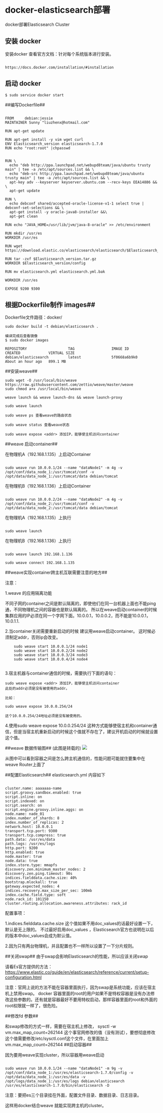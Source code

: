# docker-elasticsearch部署

docker部署Elasticsearch Cluster


## 安装 docker ##

安装docker 查看官方文档：针对每个系统版本进行安装。

```

https://docs.docker.com/installation/#installation

```
## 启动 docker ##

```
$ sudo service docker start

```

##编写Dockerfile##

```

FROM     debian:jessie
MAINTAINER Sunny "liuzhenx@hotmail.com"

RUN apt-get update

RUN apt-get install -y vim wget curl
ENV Elasticsearch_version elasticsearch-1.7.0
RUN echo "root:root" |chpasswd


RUN \
  echo "deb http://ppa.launchpad.net/webupd8team/java/ubuntu trusty main" | tee -a /etc/apt/sources.list && \
  echo "deb-src http://ppa.launchpad.net/webupd8team/java/ubuntu trusty main" | tee -a /etc/apt/sources.list && \
  apt-key adv --keyserver keyserver.ubuntu.com --recv-keys EEA14886 && \
  apt-get update

RUN \
  echo debconf shared/accepted-oracle-license-v1-1 select true | debconf-set-selections && \
  apt-get install -y oracle-java8-installer &&\
  apt-get clean

RUN echo "JAVA_HOME=/usr/lib/jvm/java-8-oracle" >> /etc/environment

RUN mkdir /usr/es
WORKDIR /usr/es

RUN wget https://download.elastic.co/elasticsearch/elasticsearch/$Elasticsearch_version.tar.gz

RUN tar -zxf $Elasticsearch_version.tar.gz
WORKDIR $Elasticsearch_version/config

RUN mv elasticsearch.yml elasticsearch.yml.bak

WORKDIR /usr/es

EXPOSE 9200 9300

```


## 根据Dockerfile制作 images##

Dockerfile文件路径：docker/

```
sudo docker build -t debian/elasticsearch .

编译完成后查看镜像
$ sudo docker images

REPOSITORY                   TAG                 IMAGE ID            CREATED             VIRTUAL SIZE
debian/elasticsearch         latest              5f0668a6b9k0        About an hour ago   899.1 MB

```

##安装weave##

```
sudo wget -O /usr/local/bin/weave https://raw.githubusercontent.com/zettio/weave/master/weave
sudo chmod a+x /usr/local/bin/weave

weave launch && weave launch-dns && weave launch-proxy

sudo weave launch

sudo weave ps 查看weave的路由状态

sudo weave status 查看weave状态

sudo weave expose <addr> 添加IP，能够使主机访问container

```

##weave 启动container##

在物理机A（192.168.1.135）上启动Container

```

sudo weave run 10.0.0.1/24 --name "dataNode1" -m 4g -v /opt/conf/data_node_1:/usr/tomcat/conf -v /opt/data/data_node_1:/usr/tomcat/data debian/tomcat

```

在物理机B（192.168.1.136）上启动Container

```

sudo weave run 10.0.0.2/24 --name "dataNode2" -m 4g -v /opt/conf/data_node_2:/usr/tomcat/conf -v /opt/data/data_node_2:/usr/tomcat/data debian/tomcat

```

在物理机A（192.168.1.135）上执行

```

sudo weave launch

```

在物理机B（192.168.1.136）上执行

```

sudo weave launch 192.168.1.136

sudo weave connect 192.168.1.135

```




##weave实现container跨主机互联需要注意的地方##

注意：

1.weave 的应用隔离功能

不同子网的container之间是默认隔离的，即使他们在同一台机器上面也不能ping通，不同物理机之间的容器也是默认隔离的。
所以在weave启动container的时候 集群应用的IP必须在同一个字网下面。10.0.0.1，10.0.0.2，而不能是10.0.0.1，10.0.1.1.

2.当container关闭需要重新启动的时候
	建议用weave启动container。
	这时候必须制定addr，否则ip会改变。
	
	
```
	sudo weave start 10.0.0.1/24 node1
	sudo weave start 10.0.0.2/24 node2
	sudo weave start 10.0.0.3/24 node3
	sudo weave start 10.0.0.4/24 node4
	
```
3.宿主机器与container通信的时候，需要执行下面的语句：

```
sudo weave expose <addr> 添加IP，能够使主机访问container
此处的addr必须是没有被使用的addr。

比如：

sudo weave expose 10.0.0.254/24

这个10.0.0.254/24地址必须是没有被使用的。

```

4.使用sudo weave expose 10.0.0.254/24 这种方式能够使宿主机和container通信，但是当宿主机重新启动的时候这个值就不存在了，建议开机启动的时候就设置这个值。

##weave 数据传输图##
(此图是转载的)
![](images/weave.png)

从图中可以看到容器之间是怎么跨主机通信的，性能问题可能就住要集中在weave Router上面了

##配置Elasticsearch##
elasticsearch.yml 内容如下

```

cluster.name: aaaaaaa-name
script.groovy.sandbox.enabled: true
script.inline: on
script.indexed: on
script.search: on
script.engine.groovy.inline.aggs: on
node.name: nade_01
index.number_of_shards: 8
index.number_of_replicas: 2
network.host: 10.0.0.1
transport.tcp.port: 9300
transport.tcp.compress: true
path.data: /usr/es/data
path.logs: /usr/es/logs
http.port: 9200
http.enabled: true
node.master: true
node.data: true
index.store.type: mmapfs
discovery.zen.minimum_master_nodes: 2
discovery.zen.ping.timeout: 90s
indices.fielddata.cache.size: 40%
bootstrap.mlockall: true
gateway.expected_nodes: 4
indices.recovery.max_size_per_sec: 100mb
index.cache.field.type: soft
node.rack_id: 101150
cluster.routing.allocation.awareness.attributes: rack_id

```

配置事项：

1.indices.fielddata.cache.size 这个值如果不用doc_values的话最好设置一下，默认是无上限的。
不过最好启用doc_values ，Elasticsearch官方也说明在以后的版本中doc_values会成为默认值。

2.因为只有两台物理机，并且配置也不一样所以设置了一下分片规则。

##关闭swap##
由于swap会影响Elasticsearch的性能，所以应该关闭swap

请看Es官方提供的方法：
https://www.elastic.co/guide/en/elasticsearch/reference/current/setup-configuration.html

注意：官网上说的方法不能在容器里面执行，因为swap是系统功能，应该在宿主机上禁用swap。
docker 容器里面的root的用户如果不是特权容器是没有办法修改这些参数的。还有就是容器最好不要用特权启动，那样容器里面的root和外面的root权限就一样了，很危险。

##修改fd 参数##

和swap修改的方式一样，需要在宿主机上修改，
sysctl -w vm.max_map_count=262144
这个事官网修改的值（没有测试），要想彻底修改这个值需要修改/etc/sysctl.conf这个文件，在里面加上vm.max_map_count=262144
##启动容器##

因为要用weave实现cluster，所以容器用weave启动


```

sudo weave run 10.0.0.1/24 --name "dataNode1" -m 9g -v /opt/conf/data_node_1:/usr/es/elasticsearch-1.7.0/config -v /opt/data/data_node_1:/usr/es/data -v /opt/logs/data_node_1:/usr/es/logs debian/elasticsearch /usr/es/elasticsearch-1.7.0/bin/elasticsearch -D

```

注意：要把es三个目录挂在外面，配置文件目录、数据目录、日志目录。

这样用docker结合weave 就能实现跨主机的cluster。
